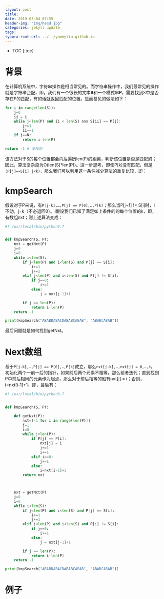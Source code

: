 ```yaml
---
layout: post
title: 
date: 2019-03-04 07:55
header-img: "img/head.jpg"
categories: jekyll update
tags:
typora-root-url: ../../yummyliu.github.io
---
```

* TOC
{:toc}
# 背景

在计算机系统中，字符串操作是相当常见的。而字符串操作中，我们最常见的操作就是字符串匹配，即，我们有一个很长的文本**S**和一个模式串**P**，需要找到S中是否存在P的匹配，有的话就返回匹配的位置。显而易见的做法如下：

```python
for i in range(len(S)):
	j=0
    ii = i
	while j<len(P) and ii < len(S) ans S[ii] == P[j]:
		j+=1
        ii+=1
	if j==N:
		return i-len(P)
	
return -1 # 没找到	
```

该方法对于S的每个位置都会向后遍历len(P)的距离，判断该位置是否是匹配的；因此，算法复杂度为O(len(S)*len(P))。进一步思考，即使P[k]没有匹配，但是`(P[j]==S[i] j<k)`，那么我们可以利用这一条件减少算法的重复比较，即：

# kmpSearch

假设对于P来说，有`P[j-k],…,P[j] == P[0],…,P[k]`；那么当P[j+1] != S[i]时，i不动，j=k（不必退回0）。i假设我们已知了满足如上条件的的每个位置的k，即，有数组nxt；则上述算法变成：

```python
#! /usr/local/bin/python3.7


def kmpSearch(S, P):
    nxt = getNxt(P)
    j=0
    i=0
    while i<len(S):
        if j<len(P) and i<len(S) and P[j] == S[i]:
            i+=1
            j+=1
        elif j<len(P) and i<len(S) and P[j] != S[i]:
            if j==0:
                i+=1
            else:
                j = nxt[j-1]+1

        if j == len(P):
            return i-len(P)
    return -1

print(kmpSearch("ABABDABACDABABCABAB", "ABABCABAB"))
```

最后问题就是如何找到getNxt。

# Next数组

基于`P[j-k],…,P[j] == P[0],…,P[k]`成立，那么`nxt[j-k],…,nxt[j] = 0,…,k`。初始化两个一前一后的指针，如果前后两个元素不相等，那么前者迭代；直到找到P中前后相同的元素作为起点，那么对于前后相等的船有nxt[j] = i；否则，i=nxt[i-1]+1。即，最后有：

```python
#! /usr/local/bin/python3.7


def kmpSearch(S, P):

    def getNxt(P):
        nxt=[-1 for i in range(len(P))]
        j=1
        i=0
        while j<len(P):
            if P[j] == P[i]:
                nxt[j] = i
                j+=1
                i+=1
            elif i==0:
                j+=1
            else:
                i=nxt[i-1]+1
        return nxt



    nxt = getNxt(P)
    j=0
    i=0
    while i<len(S):
        if j<len(P) and i<len(S) and P[j] == S[i]:
            i+=1
            j+=1
        elif j<len(P) and i<len(S) and P[j] != S[i]:
            if j==0:
                i+=1
            else:
                j = nxt[j-1]+1

        if j == len(P):
            return i-len(P)
    return -1

print(kmpSearch("ABABDABACDABABCABAB", "ABABCABAB"))
```

# 例子




